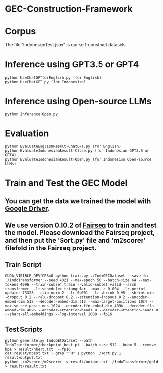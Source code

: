 # GEC-Construction-Framework

# Corpus
The file "IndonesianTest.json" is our self-construct datasets.

# Inference using GPT3.5 or GPT4
    python UseChatGPTforEnglish.py (for English)
    python UseChatGPT.py (for Indonesian)    

# Inference using Open-source LLMs
    python Inference-Open.py

# Evaluation
    python EvaluateEnglishResult-ChatGPT.py (for English)
    python EvaluateIndonesianResult-Close.py (for Indonesian GPT3.5 or GPT4)
    python EvaluateIndonesianResult-Open.py (for Indonesian Open-source LLMs)

# Train and Test the GEC Model

## You can get the data we trained the model with [Google Driver](https://drive.google.com/file/d/117NcGsPxMyyOp-avDDdT24dP6fU6aFua/view?usp=sharing).

## We use version 0.10.2 of [Fairseq](https://github.com/facebookresearch/fairseq/releases/tag/v0.10.2) to train and test the model. Please download the Fairseq project, and then put the 'Sort.py' file and 'm2scorer' filefold in the Fairseq project.

## Train Script
    CUDA_VISIBLE_DEVICES=0 python train.py ./IndoGECDataset --save-dir ./IndoTransformer --seed 4321 --max-epoch 50 --batch-size 64 --max-tokens 4096 --train-subset train --valid-subset valid --arch transformer --lr-scheduler triangular --max-lr 0.004 --lr-period-updates 73328 --clip-norm 2 --lr 0.001 --lr-shrink 0.95 --shrink-min --dropout 0.2 --relu-dropout 0.2 --attention-dropout 0.2 --encoder-embed-dim 512 --decoder-embed-dim 512 --max-target-positions 1024 --max-source-positions 1024 --encoder-ffn-embed-dim 4096 --decoder-ffn-embed-dim 4096 --encoder-attention-heads 8 --decoder-attention-heads 8 --share-all-embeddings --log-interval 1000 --fp16

## Test Scripts
    python generate.py IndoGECDataset --path IndoTransformer/checkpoint_best.pt --batch-size 512 --beam 5 --remove-bpe > result/nbest.txt  --fp16
    cat result/nbest.txt | grep "^H" | python ./sort.py 1 result/output.txt
    python ./m2scorer/m2scorer -v result/output.txt ./IndoTransformer/gold > result/result.txt

